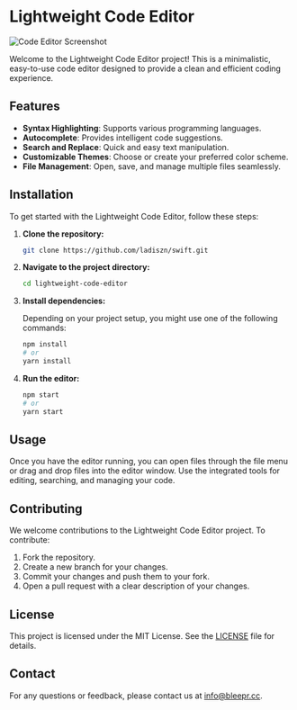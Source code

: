 
# Lightweight Code Editor

![Code Editor Screenshot](https://firebasestorage.googleapis.com/v0/b/octen-29d12.appspot.com/o/presentations%2Fjvke%2FchatImages%2F1724852670006_Screenshot%202024-08-24%204.59.20%20PM.png?alt=media&token=811dcc55-0b20-42f0-bc6a-eddbbe69660d)

Welcome to the Lightweight Code Editor project! This is a minimalistic, easy-to-use code editor designed to provide a clean and efficient coding experience. 

## Features

- **Syntax Highlighting**: Supports various programming languages.
- **Autocomplete**: Provides intelligent code suggestions.
- **Search and Replace**: Quick and easy text manipulation.
- **Customizable Themes**: Choose or create your preferred color scheme.
- **File Management**: Open, save, and manage multiple files seamlessly.

## Installation

To get started with the Lightweight Code Editor, follow these steps:

1. **Clone the repository:**

    ```bash
    git clone https://github.com/ladiszn/swift.git
    ```

2. **Navigate to the project directory:**

    ```bash
    cd lightweight-code-editor
    ```

3. **Install dependencies:**

    Depending on your project setup, you might use one of the following commands:

    ```bash
    npm install
    # or
    yarn install
    ```

4. **Run the editor:**

    ```bash
    npm start
    # or
    yarn start
    ```

## Usage

Once you have the editor running, you can open files through the file menu or drag and drop files into the editor window. Use the integrated tools for editing, searching, and managing your code.

## Contributing

We welcome contributions to the Lightweight Code Editor project. To contribute:

1. Fork the repository.
2. Create a new branch for your changes.
3. Commit your changes and push them to your fork.
4. Open a pull request with a clear description of your changes.

## License

This project is licensed under the MIT License. See the [LICENSE](LICENSE) file for details.

## Contact

For any questions or feedback, please contact us at [info@bleepr.cc](mailto:info@bleepr.cc).

